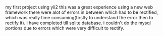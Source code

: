 my first project using yii2
this was a great experience using a new web framework
there were alot of errors in between which had to be rectified, which was really time consuming(firstly to understand the error then to rectify it).
i have completed till sqlite database.
i couldn't do the mysql portions due to errors which were very difficult to rectify.
